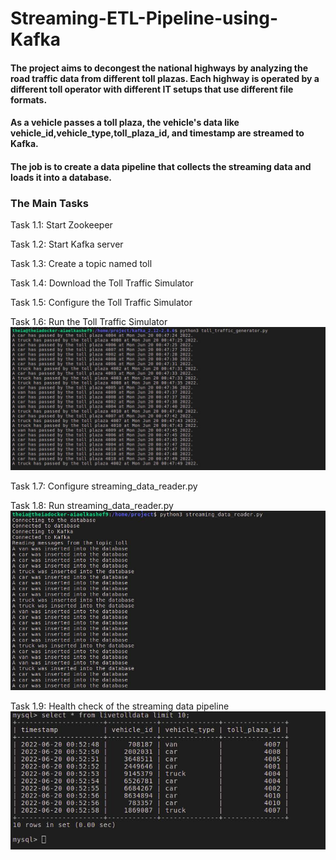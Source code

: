 # Streaming-ETL-Pipeline-using-Kafka

#### The project aims to decongest the national highways by analyzing the road traffic data from different toll plazas. Each highway is operated by a different toll operator with different IT setups that use different file formats. 

#### As a vehicle passes a toll plaza, the vehicle's data like vehicle_id,vehicle_type,toll_plaza_id, and timestamp are streamed to Kafka.  

#### The job is to create a data pipeline that collects the streaming data and loads it into a database.

### The Main Tasks

Task 1.1: Start Zookeeper 

Task 1.2: Start Kafka server

Task 1.3: Create a topic named toll 

Task 1.4: Download the Toll Traffic Simulator 

Task 1.5: Configure the Toll Traffic Simulator 

Task 1.6: Run the Toll Traffic Simulator 
![alt text](https://github.com/aia-elkashef/Streaming-ETL-Pipeline-using-Kafka/blob/main/simulator_output.jpg)


Task 1.7: Configure streaming_data_reader.py 

Task 1.8: Run streaming_data_reader.py 
![alt text](https://github.com/aia-elkashef/Streaming-ETL-Pipeline-using-Kafka/blob/main/data_reader_output.jpg)


Task 1.9: Health check of the streaming data pipeline 
![alt text](https://github.com/aia-elkashef/Streaming-ETL-Pipeline-using-Kafka/blob/main/output_rows.jpg)



